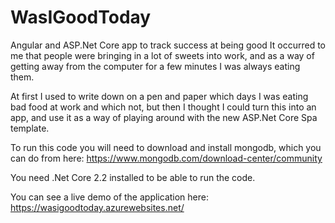 # WasIGoodToday
Angular and ASP.Net Core app to track success at being good
It occurred to me that people were bringing in  a lot of sweets into work, and as a way of getting away from the computer for a few minutes I was always eating them.

At first I used to write down on a pen and paper which days I was eating bad food at work and which not, but then I thought I could turn this into an app, and use it as a way of playing around with the new ASP.Net Core Spa template.

To run this code you will need to download and install mongodb, which you can do from here: https://www.mongodb.com/download-center/community

You need .Net Core 2.2 installed to be able to run the code.

You can see a live demo of the application here:
https://wasigoodtoday.azurewebsites.net/
